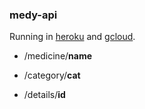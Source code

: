 ### medy-api

Running in [heroku](https://medy-api.herokuapp.com/) and [gcloud](https://medy-315402.et.r.appspot.com). 

* /medicine/**name**
  
* /category/**cat** 

* /details/**id**
  
